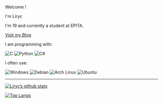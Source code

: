 Welcome !

I'm Liryc

I'm 19 and currently a student at EPITA.

[Visit my Blog](https://liryc116.github.io/)

I am programming with:

![C](https://img.shields.io/badge/c-%2300599C.svg?style=for-the-badge&logo=c&logoColor=white) ![Python](https://img.shields.io/badge/python-3670A0?style=for-the-badge&logo=python&logoColor=ffdd54) ![C#](https://img.shields.io/badge/C%23-239120?style=for-the-badge&logo=c-sharp&logoColor=white)

I often use:

![Windows](https://img.shields.io/badge/Windows-0078D6?style=for-the-badge&logo=windows&logoColor=white) ![Debian](https://img.shields.io/badge/Debian-CE0058?style=for-the-badge&logo=Debian&logoColor=white) ![Arch Linux](https://img.shields.io/badge/Arch_Linux-1793D1?style=for-the-badge&logo=arch-linux&logoColor=white) ![Ubuntu](https://img.shields.io/badge/Ubuntu-E95420?style=for-the-badge&logo=ubuntu&logoColor=white)

---

[![Liryc’s github stats](https://github-readme-stats.vercel.app/api?username=Liryc116&show_icons=true&hide_border=true)](https://github.com/Liryc116)

[![Top Langs](https://github-readme-stats.vercel.app/api/top-langs/?username=Liryc116)](https://github.com/Liryc116)
